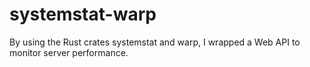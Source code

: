 # systemstat-warp
By using the Rust crates systemstat and warp, I wrapped a Web API to monitor server performance.
